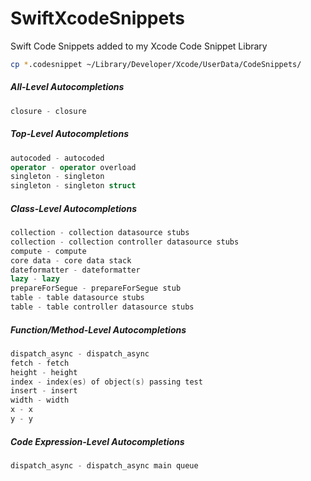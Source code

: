 # SwiftXcodeSnippets
Swift Code Snippets added to my Xcode Code Snippet Library

```bash
cp *.codesnippet ~/Library/Developer/Xcode/UserData/CodeSnippets/
```

##### All-Level Autocompletions
```swift
closure - closure
```
##### Top-Level Autocompletions
```swift
autocoded - autocoded
operator - operator overload
singleton - singleton
singleton - singleton struct
```

##### Class-Level Autocompletions
```swift
collection - collection datasource stubs
collection - collection controller datasource stubs
compute - compute
core data - core data stack
dateformatter - dateformatter
lazy - lazy
prepareForSegue - prepareForSegue stub
table - table datasource stubs
table - table controller datasource stubs
```

##### Function/Method-Level Autocompletions
```swift
dispatch_async - dispatch_async
fetch - fetch
height - height
index - index(es) of object(s) passing test
insert - insert
width - width
x - x
y - y
```

##### Code Expression-Level Autocompletions
```swift
dispatch_async - dispatch_async main queue
```
